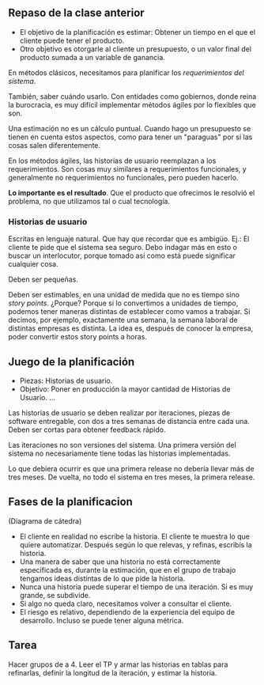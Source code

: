 ## Repaso de la clase anterior
+ El objetivo de la planificación es estimar: Obtener un tiempo en el que el cliente puede tener el producto.
+ Otro objetivo es otorgarle al cliente un presupuesto, o un valor final del producto sumada a un variable de ganancia.

En métodos clásicos, necesitamos para planificar los *requerimientos del sistema*.

También, saber cuándo usarlo. Con entidades como gobiernos, donde reina la burocracia, es muy difícil implementar métodos ágiles por lo flexibles que son.

Una estimación no es un cálculo puntual. Cuando hago un presupuesto se tienen en cuenta estos aspectos, como para tener un "paraguas" por si las cosas salen diferentemente.

En los métodos ágiles, las historias de usuario reemplazan a los requerimientos. Son cosas muy similares a requerimientos funcionales, y generalmente no requerimientos no funcionales, pero pueden hacerlo.

**Lo importante es el resultado**. Que el producto que ofrecimos le resolvió el problema, no que utilizamos tal o cual tecnología.

### Historias de usuario
Escritas en lenguaje natural. Que hay que recordar que es ambigüo. Ej.: El cliente te pide que el sistema sea seguro. Debo indagar más en esto o buscar un interlocutor, porque tomado así como está puede significar cualquier cosa.

Deben ser pequeñas.

Deben ser estimables, en una unidad de medida que no es tiempo sino _story points_. ¿Porque? Porque si lo convertimos a unidades de tiempo, podemos tener maneras distintas de establecer como vamos a trabajar. Si decimos, por ejemplo, exactamente una semana, la semana laboral de distintas empresas es distinta. La idea es, después de conocer la empresa, poder convertir estos story points a horas.

## Juego de la planificación 
+ Piezas: Historias de usuario.
+ Objetivo: Poner en producción la mayor cantidad de Historias de Usuario.
...

Las historias de usuario se deben realizar por iteraciones, piezas de software entregable, con dos a tres semanas de distancia entre cada una. Deben ser cortas para obtener feedback rápido.

Las iteraciones no son versiones del sistema. Una primera versión del sistema no necesariamente tiene todas las historias implementadas.

Lo que debiera ocurrir es que una primera release no debería llevar más de tres meses. De vuelta, no todo el sistema en tres meses, la primera release. 

## Fases de la planificacion
(Diagrama de cátedra)

+ El cliente en realidad no escribe la historia. El cliente te muestra lo que quiere automatizar. Después según lo que relevas, y refinas, escribís la historia.
+ Una manera de saber que una historia no está correctamente especificada es, durante la estimación, que en el grupo de trabajo tengamos ideas distintas de lo que pide la historia.
+ Nunca una historia puede superar el tiempo de una iteración. Si es muy grande, se subdivide.
+ Si algo no queda claro, necesitamos volver a consultar el cliente.
+ El riesgo es relativo, dependiendo de la experiencia del equipo de desarrollo. Incluso se puede tener alguna métrica.

## Tarea
Hacer grupos de a 4. Leer el TP y armar las historias en tablas para refinarlas, definir la longitud de la iteración, y estimar la historia.

